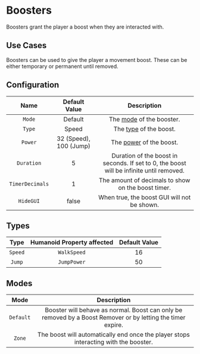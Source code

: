 # Boosters

Boosters grant the player a boost when they are interacted with.

## Use Cases

Boosters can be used to give the player a movement boost. These can be either temporary or permanent until removed.

## Configuration

| Name | Default Value | Description
|:-----:|:-----:|:-----:
| `Mode` | Default | The [mode](#modes) of the booster.
| `Type` | Speed | The [type](#types) of the boost.
| `Power` | 32 (Speed), 100 (Jump) | The [power](#types) of the boost.
| `Duration` | 5 | Duration of the boost in seconds. If set to 0, the boost will be infinite until removed.
| `TimerDecimals` | 1 | The amount of decimals to show on the boost timer.
| `HideGUI` | false | When true, the boost GUI will not be shown.

## Types

| Type | Humanoid Property affected | Default Value
|:-----:|:-----:|:-----:
| `Speed` | `WalkSpeed` | 16
| `Jump` | `JumpPower` | 50

## Modes

| Mode | Description
|:-----:|:-----:
| `Default` | Booster will behave as normal. Boost can only be removed by a Boost Remover or by letting the timer expire.
| `Zone` | The boost will automatically end once the player stops interacting with the booster.